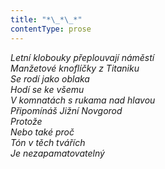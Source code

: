 ```yaml
---
title: "*\_*\_*"
contentType: prose
---
```


<section>

_Letní klobouky přeplouvají náměstí  
Manžetové knoflíčky z Titaniku  
Se rodí jako oblaka  
Hodí se ke všemu  
V komnatách s rukama nad hlavou  
Připomínáš Jižní Novgorod  
Protože  
Nebo také proč  
Tón v těch tvářích  
Je nezapamatovatelný_

</section>
